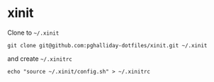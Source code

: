 # xinit

Clone to `~/.xinit`

```
git clone git@github.com:pghalliday-dotfiles/xinit.git ~/.xinit
```

and create `~/.xinitrc`

```
echo "source ~/.xinit/config.sh" > ~/.xinitrc
```
